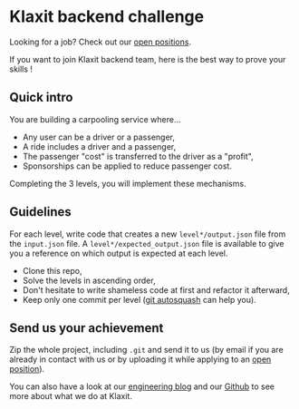 # Klaxit backend challenge

Looking for a job? Check out our [open positions](https://klaxit.workable.com).

If you want to join Klaxit backend team, here is the best way to prove your skills !

## Quick intro

You are building a carpooling service where...
* Any user can be a driver or a passenger,
* A ride includes a driver and a passenger,
* The passenger "cost" is transferred to the driver as a "profit",
* Sponsorships can be applied to reduce passenger cost.

Completing the 3 levels, you will implement these mechanisms.

## Guidelines

For each level, write code that creates a new `level*/output.json` file from the `input.json` file. A `level*/expected_output.json` file is available to give you a reference on which output is expected at each level.

- Clone this repo,
- Solve the levels in ascending order,
- Don't hesitate to write shameless code at first and refactor it afterward,
- Keep only one commit per level ([git autosquash](https://blog.sebastian-daschner.com/entries/git-commit-fixup-autosquash) can help you).

## Send us your achievement

Zip the whole project, including `.git` and send it to us (by email if you are already in contact with us or by uploading it while applying to an [open position](https://klaxit.workable.com)).

You can also have a look at our [engineering blog](https://medium.com/klaxit-techblog) and our [Github](https://github.com/klaxit?type=source) to see more about what we do at Klaxit.
